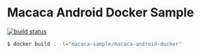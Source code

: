 # Macaca Android Docker Sample

[![build status][travis-image]][travis-url]

[travis-image]: https://img.shields.io/travis/macaca-sample/macaca-android-docker.svg?style=flat-square
[travis-url]: https://travis-ci.org/macaca-sample/macaca-android-docker

``` bash
$ docker build . -t="macaca-sample/macaca-android-docker"
```

